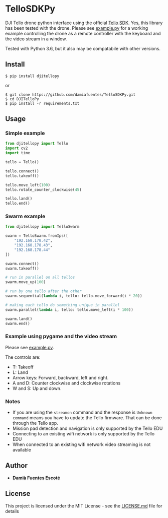 # TelloSDKPy
DJI Tello drone python interface using the official [Tello SDK](https://dl-cdn.ryzerobotics.com/downloads/tello/20180910/Tello%20SDK%20Documentation%20EN_1.3.pdf). 
Yes, this library has been tested with the drone. 
Please see [example.py](https://github.com/damiafuentes/TelloSDKPy/blob/master/example.py) for a working example controlling the drone as a remote controller with the keyboard and the video stream in a window.  

Tested with Python 3.6, but it also may be compatabile with other versions.

## Install
```
$ pip install djitellopy
```
or
```
$ git clone https://github.com/damiafuentes/TelloSDKPy.git
$ cd DJITelloPy
$ pip install -r requirements.txt
```

## Usage

### Simple example

```python
from djitellopy import Tello
import cv2
import time

tello = Tello()

tello.connect()
tello.takeoff()

tello.move_left(100)
tello.rotate_counter_clockwise(45)

tello.land()
tello.end()
```

### Swarm example
```python
from djitellopy import TelloSwarm

swarm = TelloSwarm.fromIps([
    "192.168.178.42",
    "192.168.178.43",
    "192.168.178.44"
])

swarm.connect()
swarm.takeoff()

# run in parallel on all tellos
swarm.move_up(100)

# run by one tello after the other
swarm.sequential(lambda i, tello: tello.move_forward(i * 20))

# making each tello do something unique in parallel
swarm.parallel(lambda i, tello: tello.move_left(i * 100))

swarm.land()
swarm.end()
```

### Example using pygame and the video stream
Please see [example.py](https://github.com/damiafuentes/TelloSDKPy/blob/master/example.py). 

The controls are:
- T: Takeoff
- L: Land
- Arrow keys: Forward, backward, left and right.
- A and D: Counter clockwise and clockwise rotations
- W and S: Up and down.

### Notes
- If you are using the ```streamon``` command and the response is ```Unknown command``` means you have to update the Tello firmware. That can be done through the Tello app.
- Mission pad detection and navigation is only supported by the Tello EDU
- Connecting to an existing wifi network is only supported by the Tello EDU
- When connected to an existing wifi network video streaming is not available

## Author

* **Damià Fuentes Escoté** 


## License

This project is licensed under the MIT License - see the [LICENSE.md](https://github.com/damiafuentes/TelloSDKPy/blob/master/LICENSE) file for details

